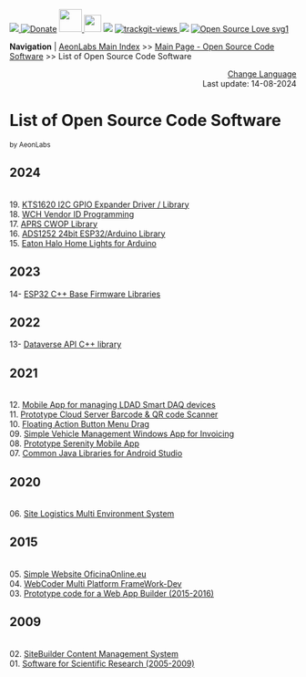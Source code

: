 [![](https://dcbadge.vercel.app/api/server/hw3j3RwfJf) ](https://discord.gg/hw3j3RwfJf)
 [![Donate](https://img.shields.io/badge/donate-$-brown.svg?style=for-the-badge)](http://paypal.me/mtpsilva)
<a href="https://github.com/sponsors/aeonSolutions">
   <img height="40" src="https://github.com/aeonSolutions/PCB-Prototyping-Catalogue/blob/main/media/become_a_github_sponsor.png">
</a>
[<img src="https://cdn.buymeacoffee.com/buttons/v2/default-yellow.png" data-canonical-src="https://cdn.buymeacoffee.com/buttons/v2/default-yellow.png" height="30" />](https://www.buymeacoffee.com/migueltomas)
![](https://img.shields.io/github/last-commit/aeonSolutions/aeonlabs-open-software-catalogue?style=for-the-badge)
<a href="https://trackgit.com">
<img src="https://us-central1-trackgit-analytics.cloudfunctions.net/token/ping/lgeu3mh7autbw0q1rjhl" alt="trackgit-views" />
</a>
![](https://views.whatilearened.today/views/github/aeonSolutions/aeonlabs-open-software-catalogue.svg)
[![Open Source Love svg1](https://badges.frapsoft.com/os/v1/open-source.svg?v=103)](#)

 **Navigation** | [AeonLabs Main Index](https://github.com/aeonSolutions/aeonSolutions/blob/main/aeonSolutions-Main-Index.md)  >> [Main Page - Open Source Code Software](https://github.com/aeonSolutions/aeonlabs-open-software-catalogue)   >>  List of Open Source Code Software 
 
<p align="right">
 <a href="https://github-com.translate.goog/aeonSolutions/aeonlabs-open-software-catalogue?_x_tr_sl=en&_x_tr_tl=pt&_x_tr_hl=en&_x_tr_pto=wapp">Change Language</a> <br>
Last update: 14-08-2024
</p>

<div align="justify">
  
# List of Open Source Code Software 
<sup> by AeonLabs </sup> <br>

## 2024
<br> 19. [KTS1620 I2C GPIO Expander Driver / Library](https://github.com/aeonSolutions/AeonLabs-KTS1620/tree/main)
<br> 18. [WCH Vendor ID Programming ](https://github.com/aeonSolutions/AeonLabs-WCH-Vendor-ID-Programming)
<br> 17. [APRS CWOP Library](https://github.com/aeonSolutions/AeonLabs-APRS-CWOP-Library)
<br> 16. [ADS1252 24bit ESP32/Arduino Library](https://github.com/aeonSolutions/AeonLabs-ADS1252-24bit-ESP32-Arduino-Library)
<br> 15. [Eaton Halo Home Lights for Arduino](https://github.com/aeonSolutions/AeonLabs-OpenSourceCode-EatonHaloHome)

## 2023
14- [ESP32 C++ Base Firmware Libraries](https://github.com/aeonSolutions/aeonlabs-ESP32-C-Base-Firmware-Libraries#readme)

## 2022
13- [Dataverse API C++ library](https://github.com/aeonSolutions/OpenScience-Dataverse-API-C-library)

## 2021
<br> 12. [Mobile App for managing LDAD Smart DAQ devices ](https://github.com/aeonSolutions/aeonlabs-Android-Mobile-App-for-managing-LDAD-Smart-DAQ-devices)
<br> 11. [Prototype Cloud Server Barcode & QR code Scanner ](https://github.com/aeonSolutions/Aeonlabs_Android-Barcode-Scanner)
<br> 10. [Floating Action Button Menu Drag](https://github.com/aeonSolutions/AeonLabs-Android-Floating-Action-Button-Menu-Drag)
<br> 09. [Simple Vehicle Management Windows App for Invoicing](https://github.com/aeonSolutions/aeonlabs-Simple-Vehicle-Management-app)
<br> 08. [Prototype Serenity Mobile App](https://github.com/aeonSolutions/AeonLabs-Serenity-Android-App)
<br> 07. [Common Java Libraries for Android Studio](https://github.com/aeonSolutions/AeonLabs-Common-Libraries-for-Android/blob/master/README.md)

## 2020
<br> 06. [Site Logistics Multi Environment System](https://github.com/aeonSolutions/AeonLabs-Site-Logistics-Platform)

## 2015
<br> 05. [Simple Website OficinaOnline.eu](https://github.com/aeonSolutions/AeonLabs-OficinaOnline.eu)
<br> 04. [WebCoder Multi Platform FrameWork-Dev](https://github.com/aeonSolutions/WebCoder-Multi-Platform-Framework)
<br> 03. [Prototype code for a Web App Builder (2015-2016)](https://github.com/aeonSolutions/AeonLabs-WebAppBuilder)


## 2009
<br> 02. [SiteBuilder Content Management System](https://github.com/aeonSolutions/AeonLabs-Sitebuilder-CMS)
<br> 01. [Software for Scientific Research (2005-2009)](https://github.com/aeonSolutions/AeonLabs-Scientific-Research-Projects/blob/master/README.md) 

</div>
